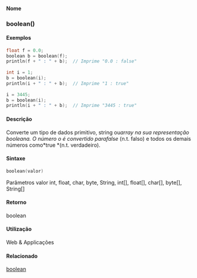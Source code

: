 
#### Nome
### boolean()

#### Exemplos

```pde
float f = 0.0; 
boolean b = boolean(f); 
println(f + " : " + b);  // Imprime "0.0 : false" 
 
int i = 1; 
b = boolean(i); 
println(i + " : " + b);  // Imprime "1 : true" 
 
i = 3445; 
b = boolean(i); 
println(i + " : " + b);  // Imprime "3445 : true" 

```

#### Descrição
Converte um tipo de dados primitivo, string ou*array *na sua representação booleana. O número o é convertido para*false* (n.t. falso)  e todos os demais números como*true *(n.t. verdadeiro).

#### Sintaxe
```pde
boolean(valor)

```
Parâmetros
valor
int, float, char, byte, String, int[], float[], char[], byte[], String[]

#### Retorno

	
boolean

#### Utilização

	
Web & Applicações

#### Relacionado
[boolean](boolean)
